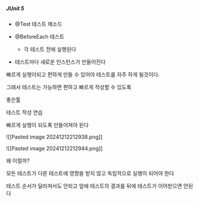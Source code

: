 
##### JUnit 5

- @Test 테스트 메소드

- @BeforeEach 테스트
  - 각 테스트 전에 실행된다

- 테스트마다 새로운 인스턴스가 만들어진다


빠르게 실행이되고 편하게 만들 수 있어야 테스트를 자주 하게 될것이다.

그래서 테스트는 가능하면 편하고 빠르게 작성할 수 있도록

좋은툴

테스트 작성 연습

빠르게 실행이 되도록 만들어져야 된다


![[Pasted image 20241212212938.png]]

![[Pasted image 20241212212944.png]]

왜 이럴까?

모든 테스트가 다른 테스트에 영향을 받지 않고 독립적으로 실행이 되어야 한다

테스트 순서가 달라져서도 안되고 앞에 테스트의 결과를 뒤에 테스트가 이어받으면 안된다

